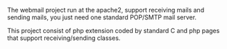 The webmail project run at the apache2, support receiving mails and sending mails, you just need one standard POP/SMTP mail server.

This project consist of php extension coded by standard C and php pages that support  receiving/sending classes.